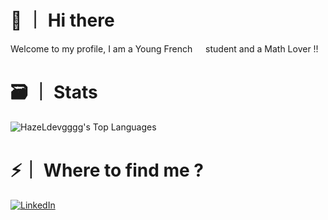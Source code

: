 # 👋 ｜ Hi there 

Welcome to my profile, I am a Young French <img src="https://cdn-icons-png.flaticon.com/512/197/197560.png" width="13"/> student and a Math Lover !!

# 🗃️ ｜ Stats

![HazeLdevgggg's Top Languages](https://github-readme-stats.vercel.app/api/top-langs/?username=HazeLdevgggg&theme=tokyonight&show_icons=true&hide_border=false&layout=compact)

# ⚡｜ Where to find me ?

<p> <a href="https://www.linkedin.com/in/louis-garric-026873304/" target="_blank"><img alt="LinkedIn" src="https://img.shields.io/badge/linkedin-%230077B5.svg?&style=for-the-badge&logo=linkedin&logoColor=white" /></a> </p>



